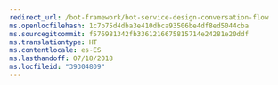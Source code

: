 ```yaml
---
redirect_url: /bot-framework/bot-service-design-conversation-flow
ms.openlocfilehash: 1c7b75d4dba3e410dbca93506be4df8ed5044cba
ms.sourcegitcommit: f576981342fb3361216675815714e24281e20ddf
ms.translationtype: HT
ms.contentlocale: es-ES
ms.lasthandoff: 07/18/2018
ms.locfileid: "39304809"
---
```

